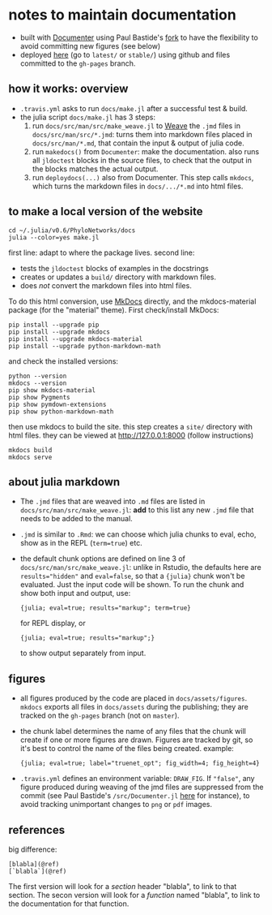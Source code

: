 # notes to maintain documentation

- built with [Documenter](https://juliadocs.github.io/Documenter.jl)
  using Paul Bastide's [fork](https://github.com/pbastide/Documenter.jl)
  to have the flexibility to avoid committing new figures (see below)
- deployed [here](http://crsl4.github.io/PhyloNetworks.jl/)
  (go to `latest/` or `stable/`)
  using github and files committed to the `gh-pages` branch.

## how it works: overview

- `.travis.yml` asks to run `docs/make.jl` after a successful test & build.
- the julia script `docs/make.jl` has 3 steps:
  1. run `docs/src/man/src/make_weave.jl` to
     [Weave](http://weavejl.mpastell.com/stable/) the `.jmd` files
     in `docs/src/man/src/*.jmd`: turns them into markdown files placed in
     `docs/src/man/*.md`, that contain the input & output of julia code.
  2. run `makedocs()` from `Documenter`: make the documentation.
     also runs all `jldoctest` blocks in the source files, to check that
     the output in the blocks matches the actual output.
  3. run `deploydocs(...)` also from Documenter. This step calls `mkdocs`,
     which turns the markdown files in `docs/.../*.md` into html files.

## to make a local version of the website

```shell
cd ~/.julia/v0.6/PhyloNetworks/docs
julia --color=yes make.jl
```

first line: adapt to where the package lives.
second line:
- tests the `jldoctest` blocks of examples in the docstrings
- creates or updates a `build/` directory with markdown files.
- does *not* convert the markdown files into html files.

To do this html conversion, use [MkDocs](http://www.mkdocs.org) directly,
and the mkdocs-material package (for the "material" theme).
First check/install MkDocs:

```shell
pip install --upgrade pip
pip install --upgrade mkdocs
pip install --upgrade mkdocs-material
pip install --upgrade python-markdown-math
```
and check the installed versions:
```shell
python --version
mkdocs --version
pip show mkdocs-material
pip show Pygments
pip show pymdown-extensions
pip show python-markdown-math
```

then use mkdocs to build the site.
this step creates a `site/` directory with html files.
they can be viewed at http://127.0.0.1:8000 (follow instructions)

```shell
mkdocs build
mkdocs serve
```

## about julia markdown

- The `.jmd` files that are weaved into `.md` files
  are listed in `docs/src/man/src/make_weave.jl`:
  **add** to this list any new `.jmd` file that needs to be added to the manual.
- `.jmd` is similar to `.Rmd`: we can choose which julia chunks to eval, echo,
  show as in the REPL (`term=true`) etc.
- the default chunk options are defined on line 3 of
  `docs/src/man/src/make_weave.jl`: unlike in Rstudio,
  the defaults here are `results="hidden"` and `eval=false`,
  so that a `{julia}` chunk won't be evaluated. Just the input code will be shown.
  To run the chunk and show both input and output, use:

  `{julia; eval=true; results="markup"; term=true}`

  for REPL display, or

  `{julia; eval=true; results="markup";}`

  to show output separately from input.

## figures

- all figures produced by the code are placed in `docs/assets/figures`.
  `mkdocs` exports all files in `docs/assets` during the publishing;
  they are tracked on the `gh-pages` branch (not on `master`).
- the chunk label determines the name of any files
  that the chunk will create if one or more figures are drawn.
  Figures are tracked by git,
  so it's best to control the name of the files being created. example:

  `{julia; eval=true; label="truenet_opt"; fig_width=4; fig_height=4}`

- `.travis.yml` defines an environment variable: `DRAW_FIG`.
  If `"false"`, any figure produced during weaving of the jmd files
  are suppressed from the commit (see Paul Bastide's `/src/Documenter.jl`
  [here](https://github.com/pbastide/Documenter.jl/blob/master/src/Documenter.jl#L356)
  for instance), to avoid tracking unimportant changes to `png` or `pdf` images.

## references

big difference:

    [blabla](@ref)
    [`blabla`](@ref)

The first version will look for a *section* header "blabla", to link to that section.
The secon version will look for a *function* named "blabla",
to link to the documentation for that function.
